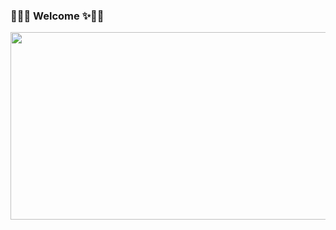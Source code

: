 ### 🐱‍🏍✨ Welcome ✨🐱‍🏍

<a href="https://github.com/devxb/gitanimals">
<img
  src="https://render.gitanimals.org/farms/souffle1903"
  width="600"
  height="300"
/>
</a>
<!--
**souffle1903/souffle1903** is a ✨ _special_ ✨ repository because its `README.md` (this file) appears on your GitHub profile.

Here are some ideas to get you started:

- 🔭 I’m currently working on ...
- 🌱 I’m currently learning ...
- 👯 I’m looking to collaborate on ...
- 🤔 I’m looking for help with ...
- 💬 Ask me about ...
- 📫 How to reach me: ...
- 😄 Pronouns: ...
- ⚡ Fun fact: ...
-->
